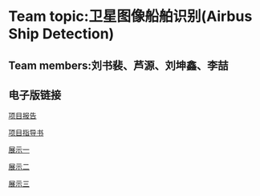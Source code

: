 ﻿# Team topic:卫星图像船舶识别(Airbus Ship Detection)

## Team members:刘书裴、芦源、刘坤鑫、李喆

## 电子版链接

[项目报告](项目电子版/tjumain.v0.3.pdf)

[项目指导书](项目电子版/2019-08-30-舰船检测项目指导书.pdf)

[展示一](https://github.com/cxdzb/Airbus-Ship-Detection/tree/master/liukunxin)

[展示二]()

[展示三]()